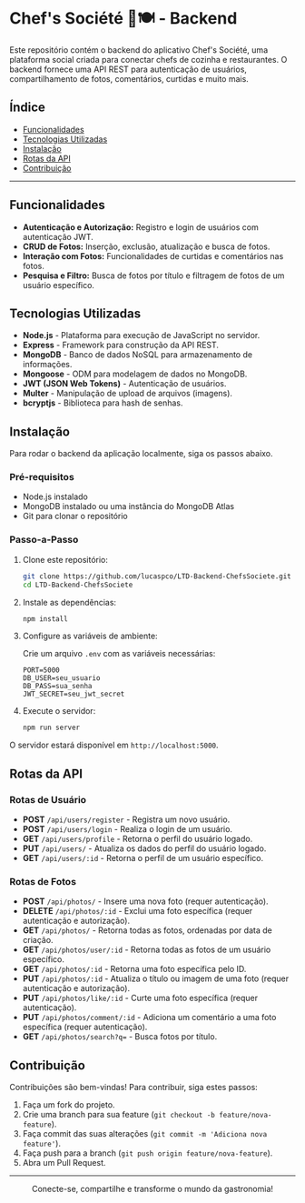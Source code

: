 
# Chef's Société 🥂🍽️ - Backend

Este repositório contém o backend do aplicativo Chef's Société, uma plataforma social criada para conectar chefs de cozinha e restaurantes. O backend fornece uma API REST para autenticação de usuários, compartilhamento de fotos, comentários, curtidas e muito mais.

## Índice

- [Funcionalidades](#funcionalidades)
- [Tecnologias Utilizadas](#tecnologias-utilizadas)
- [Instalação](#instalação)
- [Rotas da API](#rotas-da-api)
- [Contribuição](#contribuição)

---

## Funcionalidades

- **Autenticação e Autorização:** Registro e login de usuários com autenticação JWT.
- **CRUD de Fotos:** Inserção, exclusão, atualização e busca de fotos.
- **Interação com Fotos:** Funcionalidades de curtidas e comentários nas fotos.
- **Pesquisa e Filtro:** Busca de fotos por título e filtragem de fotos de um usuário específico.

## Tecnologias Utilizadas

- **Node.js** - Plataforma para execução de JavaScript no servidor.
- **Express** - Framework para construção da API REST.
- **MongoDB** - Banco de dados NoSQL para armazenamento de informações.
- **Mongoose** - ODM para modelagem de dados no MongoDB.
- **JWT (JSON Web Tokens)** - Autenticação de usuários.
- **Multer** - Manipulação de upload de arquivos (imagens).
- **bcryptjs** - Biblioteca para hash de senhas.

## Instalação

Para rodar o backend da aplicação localmente, siga os passos abaixo.

### Pré-requisitos

- Node.js instalado
- MongoDB instalado ou uma instância do MongoDB Atlas
- Git para clonar o repositório

### Passo-a-Passo

1. Clone este repositório:

   ```bash
   git clone https://github.com/lucaspco/LTD-Backend-ChefsSociete.git
   cd LTD-Backend-ChefsSociete
   ```

2. Instale as dependências:

   ```bash
   npm install
   ```

3. Configure as variáveis de ambiente:

   Crie um arquivo `.env` com as variáveis necessárias:

   ```env
   PORT=5000
   DB_USER=seu_usuario
   DB_PASS=sua_senha
   JWT_SECRET=seu_jwt_secret
   ```

4. Execute o servidor:

   ```bash
   npm run server
   ```

O servidor estará disponível em `http://localhost:5000`.

## Rotas da API

### Rotas de Usuário

- **POST** `/api/users/register` - Registra um novo usuário.
- **POST** `/api/users/login` - Realiza o login de um usuário.
- **GET** `/api/users/profile` - Retorna o perfil do usuário logado.
- **PUT** `/api/users/` - Atualiza os dados do perfil do usuário logado.
- **GET** `/api/users/:id` - Retorna o perfil de um usuário específico.

### Rotas de Fotos

- **POST** `/api/photos/` - Insere uma nova foto (requer autenticação).
- **DELETE** `/api/photos/:id` - Exclui uma foto específica (requer autenticação e autorização).
- **GET** `/api/photos/` - Retorna todas as fotos, ordenadas por data de criação.
- **GET** `/api/photos/user/:id` - Retorna todas as fotos de um usuário específico.
- **GET** `/api/photos/:id` - Retorna uma foto específica pelo ID.
- **PUT** `/api/photos/:id` - Atualiza o título ou imagem de uma foto (requer autenticação e autorização).
- **PUT** `/api/photos/like/:id` - Curte uma foto específica (requer autenticação).
- **PUT** `/api/photos/comment/:id` - Adiciona um comentário a uma foto específica (requer autenticação).
- **GET** `/api/photos/search?q=` - Busca fotos por título.

## Contribuição

Contribuições são bem-vindas! Para contribuir, siga estes passos:

1. Faça um fork do projeto.
2. Crie uma branch para sua feature (`git checkout -b feature/nova-feature`).
3. Faça commit das suas alterações (`git commit -m 'Adiciona nova feature'`).
4. Faça push para a branch (`git push origin feature/nova-feature`).
5. Abra um Pull Request.

---

<p align="center">Conecte-se, compartilhe e transforme o mundo da gastronomia!</p>
